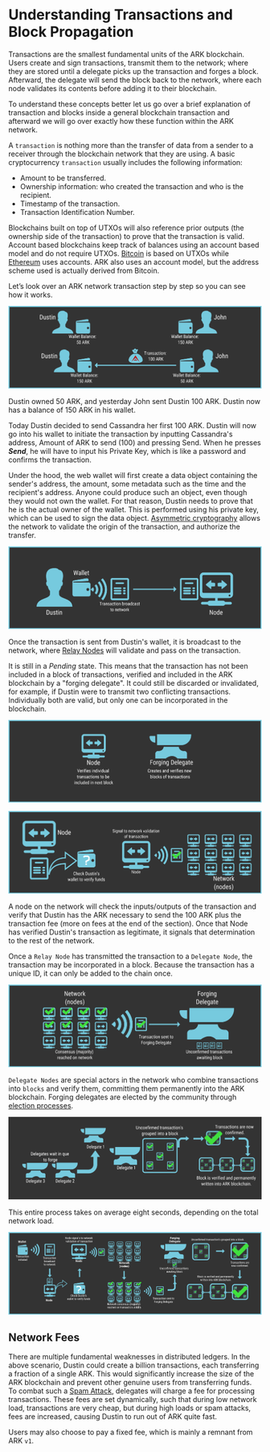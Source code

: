 # Understanding Transactions and Block Propagation

Transactions are the smallest fundamental units of the ARK blockchain. Users create and sign transactions, transmit them to the network; where they are stored until a delegate picks up the transaction and forges a block. Afterward, the delegate will send the block back to the network, where each node validates its contents before adding it to their blockchain.

To understand these concepts better let us go over a brief explanation of transaction and blocks inside a general blockchain transaction and afterward we will go over exactly how these function within the ARK network.

A `transaction` is nothing more than the transfer of data from a sender to a receiver through the blockchain network that they are using. A basic cryptocurrency `transaction` usually includes the following information:

* Amount to be transferred.
* Ownership information: who created the transaction and who is the recipient.
* Timestamp of the transaction.
* Transaction Identification Number.

Blockchains built on top of UTXOs will also reference prior outputs (the ownership side of the transaction) to prove that the transaction is valid. Account based blockchains keep track of balances using an account based model and do not require UTXOs. [Bitcoin](https://en.bitcoin.it/wiki/Main_Page) is based on UTXOs while [Ethereum](https://en.wikipedia.org/wiki/Ethereum) uses accounts. ARK also uses an account model, but the address scheme used is actually derived from Bitcoin.

Let’s look over an ARK network transaction step by step so you can see how it works.

![Transactions 1](./assets/understanding-transactions-and-block-propagation/Transactions_01.png)

Dustin owned 50 ARK, and yesterday John sent Dustin 100 ARK. Dustin now has a balance of 150 ARK in his wallet.

Today Dustin decided to send Cassandra her first 100 ARK. Dustin will now go into his wallet to initiate the transaction by inputting Cassandra's address, Amount of ARK to send (100) and pressing Send.  When he presses ***Send***, he will have to input his Private Key, which is like a password and confirms the transaction.

Under the hood, the web wallet will first create a data object containing the sender's address, the amount, some metadata such as the time and the recipient's address. Anyone could produce such an object, even though they would not own the wallet. For that reason, Dustin needs to prove that he is the actual owner of the wallet. This is performed using his private key, which can be used to sign the data object. [Asymmetric cryptography](https://en.wikipedia.org/wiki/Public-key_cryptography) allows the network to validate the origin of the transaction, and authorize the transfer.

![Transactions 4](./assets/understanding-transactions-and-block-propagation/Transactions_04.png)

Once the transaction is sent from Dustin's wallet, it is broadcast to the network, where [Relay Nodes](/introduction/ark/ark-network-topology.html#relay-nodes) will validate and pass on the transaction.

It is still in a *Pending* state. This means that the transaction has not been included in a block of transactions, verified and included in the ARK blockchain by a "forging delegate". It could still be discarded or invalidated, for example, if Dustin were to transmit two conflicting transactions. Individually both are valid, but only one can be incorporated in the blockchain.

![Transactions 5](./assets/understanding-transactions-and-block-propagation/Transactions_05.png)

![Transactions 6](./assets/understanding-transactions-and-block-propagation/Transactions_06.png)

A node on the network will check the inputs/outputs of the transaction and verify that Dustin has the ARK necessary to send the 100 ARK plus the transaction fee (more on fees at the end of the section). Once that Node has verified Dustin's transaction as legitimate, it signals that determination to the rest of the network.

Once a `Relay Node` has transmitted the transaction to a `Delegate Node`, the transaction may be incorporated in a block. Because the transaction has a unique ID, it can only be added to the chain once.

![Transactions 7](./assets/understanding-transactions-and-block-propagation/Transactions_07.png)

`Delegate Nodes` are special actors in the network who combine transactions into `blocks` and verify them, committing them permanently into the ARK blockchain. Forging delegates are elected by the community through [election processes](/introduction/ark/ark-network-topology.html#voting).

![Transactions 8](./assets/understanding-transactions-and-block-propagation/Transactions_08.png)

This entire process takes on average eight seconds, depending on the total network load.

![Transactions 9](./assets/understanding-transactions-and-block-propagation/Transactions_09.png)

## Network Fees

There are multiple fundamental weaknesses in distributed ledgers. In the above scenario, Dustin could create a billion transactions, each transferring a fraction of a single ARK. This would significantly increase the size of the ARK blockchain and prevent other genuine users from transferring funds. To combat such a [Spam Attack](https://en.bitcoin.it/wiki/Spam_transactions), delegates will charge a fee for processing transactions. These fees are set dynamically, such that during low network load, transactions are very cheap, but during high loads or spam attacks, fees are increased, causing Dustin to run out of ARK quite fast.

Users may also choose to pay a fixed fee, which is mainly a remnant from ARK `v1`.